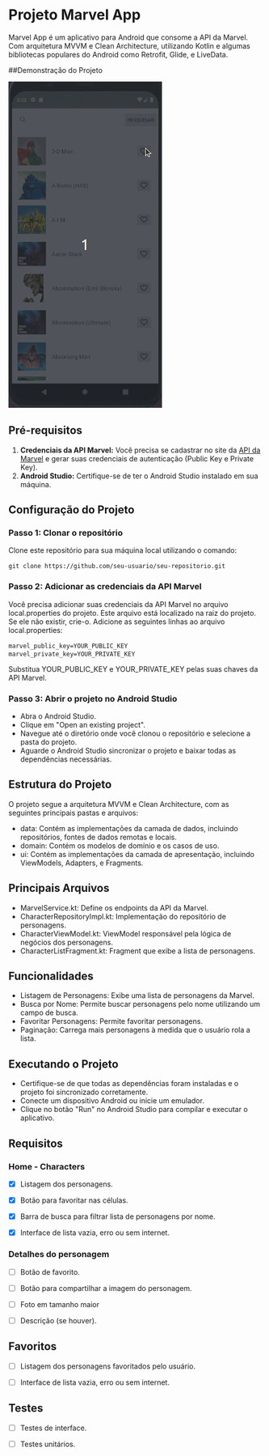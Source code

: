 # Projeto Marvel App

Marvel App é um aplicativo para Android que consome a API da Marvel.
Com arquitetura MVVM e Clean Architecture, utilizando Kotlin e algumas bibliotecas populares do Android como Retrofit, Glide, e LiveData.

##Demonstração do Projeto

![Demonstração do Projeto](./assests/marvelApp.gif)

## Pré-requisitos

1. **Credenciais da API Marvel:** Você precisa se cadastrar no site da [API da Marvel](https://developer.marvel.com/) e gerar suas credenciais de autenticação (Public Key e Private Key).
2. **Android Studio:** Certifique-se de ter o Android Studio instalado em sua máquina.

## Configuração do Projeto

### Passo 1: Clonar o repositório

Clone este repositório para sua máquina local utilizando o comando:

```
git clone https://github.com/seu-usuario/seu-repositorio.git
```

### Passo 2: Adicionar as credenciais da API Marvel

Você precisa adicionar suas credenciais da API Marvel no arquivo local.properties do projeto. Este arquivo está localizado na raiz do projeto. Se ele não existir, crie-o. Adicione as seguintes linhas ao arquivo local.properties:

```
marvel_public_key=YOUR_PUBLIC_KEY
marvel_private_key=YOUR_PRIVATE_KEY
```

Substitua YOUR_PUBLIC_KEY e YOUR_PRIVATE_KEY pelas suas chaves da API Marvel.

### Passo 3: Abrir o projeto no Android Studio

- Abra o Android Studio.
- Clique em "Open an existing project".
- Navegue até o diretório onde você clonou o repositório e selecione a pasta do projeto.
- Aguarde o Android Studio sincronizar o projeto e baixar todas as dependências necessárias.

## Estrutura do Projeto

O projeto segue a arquitetura MVVM e Clean Architecture, com as seguintes principais pastas e arquivos:

- data: Contém as implementações da camada de dados, incluindo repositórios, fontes de dados remotas e locais.
- domain: Contém os modelos de domínio e os casos de uso.
- ui: Contém as implementações da camada de apresentação, incluindo ViewModels, Adapters, e Fragments.

## Principais Arquivos

- MarvelService.kt: Define os endpoints da API da Marvel.
- CharacterRepositoryImpl.kt: Implementação do repositório de personagens.
- CharacterViewModel.kt: ViewModel responsável pela lógica de negócios dos personagens.
- CharacterListFragment.kt: Fragment que exibe a lista de personagens.

## Funcionalidades

- Listagem de Personagens: Exibe uma lista de personagens da Marvel.
- Busca por Nome: Permite buscar personagens pelo nome utilizando um campo de busca.
- Favoritar Personagens: Permite favoritar personagens.
- Paginação: Carrega mais personagens à medida que o usuário rola a lista.

## Executando o Projeto
- Certifique-se de que todas as dependências foram instaladas e o projeto foi sincronizado corretamente.
- Conecte um dispositivo Android ou inicie um emulador.
- Clique no botão "Run" no Android Studio para compilar e executar o aplicativo.

## Requisitos

### Home - Characters
- [x] Listagem dos personagens.

- [x] Botão para favoritar nas células.

- [x] Barra de busca para filtrar lista de personagens por nome.

- [x] Interface de lista vazia, erro ou sem internet.

### Detalhes do personagem
- [ ] Botão de favorito.

- [ ] Botão para compartilhar a imagem do personagem.

- [ ] Foto em tamanho maior

- [ ] Descrição (se houver).

## Favoritos
- [ ] Listagem dos personagens favoritados pelo usuário.

- [ ] Interface de lista vazia, erro ou sem internet.

## Testes
- [ ] Testes de interface.

- [ ] Testes unitários.